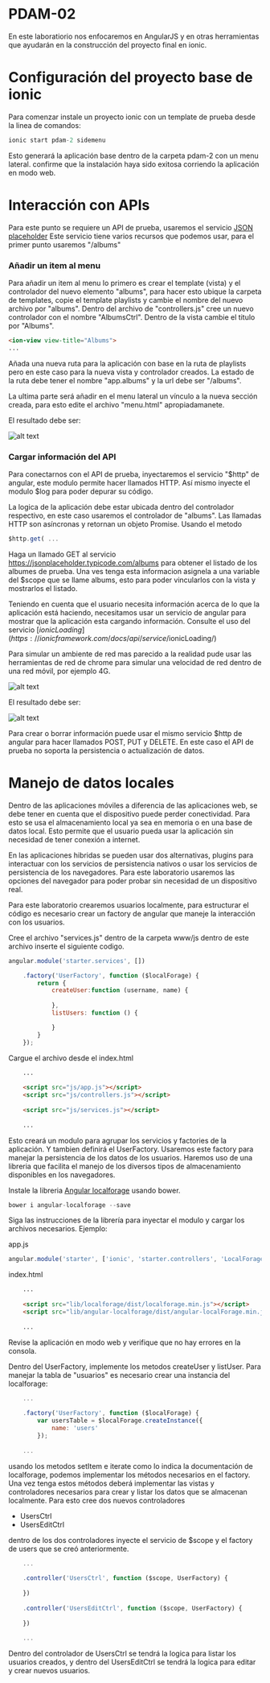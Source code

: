 # PDAM-02

En este laboratiorio nos enfocaremos en AngularJS y en otras herramientas que ayudarán en la construcción 
del proyecto final en ionic. 

# Configuración del proyecto base de ionic

Para comenzar instale un proyecto ionic con un template de prueba desde la linea de comandos:

```javascript
ionic start pdam-2 sidemenu
```

Esto generará la aplicación base dentro de la carpeta pdam-2 con un menu lateral. confirme que la instalación 
haya sido exitosa corriendo la aplicación en modo web.

# Interacción con APIs

Para este punto se requiere un API de prueba, usaremos el servicio [JSON placeholder](https://jsonplaceholder.typicode.com/)
Este servicio tiene varios recursos que podemos usar, para el primer punto usaremos "/albums"

### Añadir un item al menu

Para añadir un item al menu lo primero es crear el template (vista) y el controlador del nuevo elemento "albums", 
para hacer esto ubique la carpeta de templates, copie el template playlists y cambie el nombre del nuevo archivo 
por "albums". Dentro del archivo de "controllers.js" cree un nuevo controlador con el nombre "AlbumsCtrl". Dentro de la
vista cambie el titulo por "Albums".

```html
<ion-view view-title="Albums">
...
```

Añada una nueva ruta para la aplicación con base en la ruta de playlists pero en este caso para la nueva vista y 
controlador creados. La estado de la ruta debe tener el nombre "app.albums" y la url debe ser "/albums".

La ultima parte será añadir en el menu lateral un vínculo a la nueva sección creada, para esto edite el archivo 
"menu.html" apropiadamanete.

El resultado debe ser:

![alt text](http://i.giphy.com/26gskiARSbw06Em08.gif)

### Cargar información del API

Para conectarnos con el API de prueba, inyectaremos el servicio "$http" de angular, este modulo permite hacer llamados 
HTTP. Así mismo inyecte el modulo $log para poder depurar su código. 

La logica de la aplicación debe estar ubicada dentro del controlador respectivo, en este caso usaremos el controlador
de "albums". Las llamadas HTTP son asíncronas y retornan un objeto Promise. Usando el metodo 

```javascript
$http.get( ...
```

Haga un llamado GET al servicio https://jsonplaceholder.typicode.com/albums para obtener el listado de los albumes de 
prueba. Una ves tenga esta informacion asignela a una variable del $scope que se llame albums, esto para poder vincularlos
con la vista y mostrarlos el listado.

Teniendo en cuenta que el usuario necesita información acerca de lo que la aplicación está haciendo, necesitamos usar un
servicio de angular para mostrar que la aplicación esta cargando información. Consulte el uso del servicio 
[$ionicLoading](https://ionicframework.com/docs/api/service/$ionicLoading/)

Para simular un ambiente de red mas parecido a la realidad pude usar las herramientas de red de chrome para simular una 
velocidad de red dentro de una red móvil, por ejemplo 4G.

![alt text](http://i.giphy.com/26xBROAJgywbNMleo.gif)

El resultado debe ser:

![alt text](http://i.giphy.com/26gsvxu1OafhHM7S0.gif)

Para crear o borrar información puede usar el mismo servicio $http de angular para hacer llamados POST, PUT y DELETE. En
este caso el API de prueba no soporta la persistencia o actualización de datos.

# Manejo de datos locales

Dentro de las aplicaciones móviles a diferencia de las aplicaciones web, se debe tener en cuenta que el dispositivo puede
perder conectividad. Para esto se usa el almacenamiento local ya sea en memoria o en una base de datos local. Esto permite 
que el usuario pueda usar la aplicación sin necesidad de tener conexión a internet.

En las aplicaciones hibridas se pueden usar dos alternativas, plugins para interactuar con los servicios de persistencia
nativos o usar los servicios de persistencia de los navegadores. Para este laboratorio usaremos las opciones del navegador
para poder probar sin necesidad de un dispositivo real.

Para este laboratorio crearemos usuarios localmente, para estructurar el código es necesario crear un factory de angular 
que maneje la interacción con los usuarios.

Cree el archivo "services.js" dentro de la carpeta www/js dentro de este archivo inserte el siguiente codigo.
 
```javascript
angular.module('starter.services', [])

    .factory('UserFactory', function ($localForage) {
        return {
            createUser:function (username, name) {
                
            },
            listUsers: function () {

            }
        }
    });
``` 

Cargue el archivo desde el index.html

```html
    ...
    
    <script src="js/app.js"></script>
    <script src="js/controllers.js"></script>
    
    <script src="js/services.js"></script>
    
    ...
``` 

Esto creará un modulo para agrupar los servicios y factories de la aplicación. Y tambien definirá el UserFactory. Usaremos
este factory para manejar la persistencia de los datos de los usuarios. Haremos uso de una libreria que facilita el manejo
de los diversos tipos de almacenamiento disponibles en los navegadores.

Instale la libreria [Angular localforage](https://github.com/ocombe/angular-localForage) usando bower.

```javascript
bower i angular-localforage --save
```

Siga las instrucciones de la librería para inyectar el modulo y cargar los archivos necesarios. Ejemplo:

app.js

```javascript
angular.module('starter', ['ionic', 'starter.controllers', 'LocalForageModule'])
```

index.html

```html
    ...
    
    <script src="lib/localforage/dist/localforage.min.js"></script>
    <script src="lib/angular-localforage/dist/angular-localForage.min.js"></script>
    
    ...
```

Revise la aplicación en modo web y verifique que no hay errores en la consola.

Dentro del UserFactory, implemente los metodos createUser y listUser. Para manejar la tabla de "usuarios" es necesario
crear una instancia del localforage:

```javascript
    ...
    
    .factory('UserFactory', function ($localForage) {
        var usersTable = $localForage.createInstance({
            name: 'users'
        });
        
    ...

```

usando los metodos setItem e iterate como lo indica la documentación de localforage, podemos implementar los métodos 
necesarios en el factory. Una vez tenga estos métodos deberá implementar las vistas y controladores necesarios para
crear y listar los datos que se almacenan localmente. Para esto cree dos nuevos controladores 

* UsersCtrl
* UsersEditCtrl

dentro de los dos controladores inyecte el servicio de $scope y el factory de users que se creó anteriormente.

```javascript
    ...
    
    .controller('UsersCtrl', function ($scope, UserFactory) {
            
    })
    
    .controller('UsersEditCtrl', function ($scope, UserFactory) {
        
    })
        
    ...

```

Dentro del controlador de UsersCtrl se tendrá la logica para listar los usuarios creados, y dentro del UsersEditCtrl se
tendrá la logica para editar y crear nuevos usuarios.


